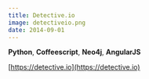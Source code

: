 ```yaml
---
title: Detective.io
image: detectiveio.png
date: 2014-09-01
---
```


**Python**, **Coffeescript**, **Neo4j**, **AngularJS**  
  
[https://detective.io](https://detective.io)